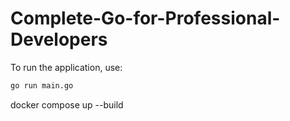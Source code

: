 # Complete-Go-for-Professional-Developers

To run the application, use:
```sh
go run main.go
```

docker compose up --build